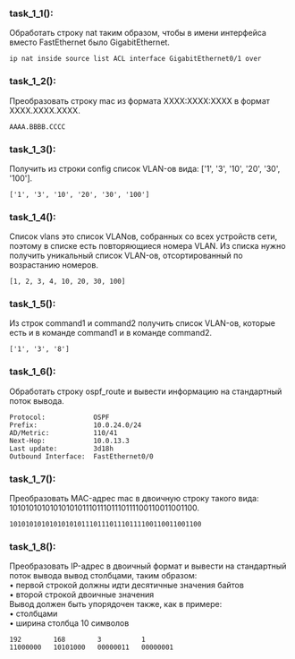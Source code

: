 ### task_1_1():
Обработать строку nat таким образом, чтобы в имени интерфейса вместо FastEthernet было GigabitEthernet.
```
ip nat inside source list ACL interface GigabitEthernet0/1 over
```
### task_1_2():
Преобразовать строку mac из формата XXXX:XXXX:XXXX в формат XXXX.XXXX.XXXX.
```
AAAA.BBBB.CCCC
```
### task_1_3():
Получить из строки config список VLAN-ов вида: ['1', '3', '10', '20', '30', '100'].
```
['1', '3', '10', '20', '30', '100']
```
### task_1_4():
Список vlans это список VLANов, собранных со всех устройств сети, поэтому в списке есть повторяющиеся номера VLAN. Из списка нужно получить уникальный список VLAN-ов, отсортированный по возрастанию номеров.
```
[1, 2, 3, 4, 10, 20, 30, 100]
```
### task_1_5():
Из строк command1 и command2 получить список VLAN-ов, которые есть и в команде command1 и в команде command2.
```
['1', '3', '8']
```
### task_1_6():
Обработать строку ospf_route и вывести информацию на стандартный поток вывода.
```
Protocol:            OSPF
Prefix:              10.0.24.0/24
AD/Metric:           110/41
Next-Hop:            10.0.13.3
Last update:         3d18h
Outbound Interface:  FastEthernet0/0
```
### task_1_7():
Преобразовать MAC-адрес mac в двоичную строку такого вида: 101010101010101010111011101110111100110011001100.
```
101010101010101010111011101110111100110011001100
```
### task_1_8():
Преобразовать IP-адрес в двоичный формат и вывести на стандартный поток вывода вывод столбцами, таким образом:<br>
• первой строкой должны идти десятичные значения байтов<br>
• второй строкой двоичные значения<br>
Вывод должен быть упорядочен также, как в примере:<br>
• столбцами<br>
• ширина столбца 10 символов<br>
```
192        168        3          1
11000000   10101000   00000011   00000001
```
